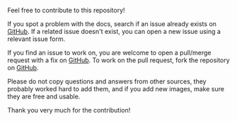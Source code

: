 Feel free to contribute to this repository!

If you spot a problem with the docs, search if an issue already exists on [GitHub](https://github.com/FJrodafo/Awesome/issues). If a related issue doesn't exist, you can open a new issue using a relevant issue form.

If you find an issue to work on, you are welcome to open a pull/merge request with a fix on [GitHub](https://github.com/FJrodafo/Awesome/pulls). To work on the pull request, fork the repository on [GitHub](https://github.com/FJrodafo/Awesome/forks).

Please do not copy questions and answers from other sources, they probably worked hard to add them, and if you add new images, make sure they are free and usable.

Thank you very much for the contribution!